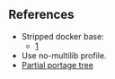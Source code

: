 References
----------

* Stripped docker base:
    - [1](https://blog.flameeyes.eu/2012/03/how-down-can-you-strip-a-gentoo-system)
* Use no-multilib profile.
* [Partial portage tree](http://www.gentoo.org/doc/en/handbook/handbook-amd64.xml?part=3&chap=5)
